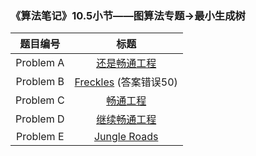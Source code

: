 ### 《算法笔记》10.5小节——图算法专题->最小生成树

| 题目编号  |                             标题                             |
| :-------: | :----------------------------------------------------------: |
| Problem A | [还是畅通工程](http://codeup.cn/problem.php?cid=100000622&pid=0) |
| Problem B | [Freckles](http://codeup.cn/problem.php?cid=100000622&pid=1) (答案错误50) |
| Problem C | [畅通工程](http://codeup.cn/problem.php?cid=100000622&pid=2) |
| Problem D | [继续畅通工程](http://codeup.cn/problem.php?cid=100000622&pid=3) |
| Problem E | [Jungle Roads](http://codeup.cn/problem.php?cid=100000622&pid=4) |

